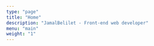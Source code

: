 ```yaml
---
type: "page"
title: "Home"
description: "JamalBelilet - Front-end web developer"
menu: "main"
weight: "1"
---
```

